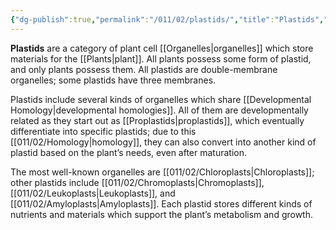 ```yaml
---
{"dg-publish":true,"permalink":"/011/02/plastids/","title":"Plastids","tags":["BIOL412"]}
---
```


**Plastids** are a category of plant cell [[Organelles\|organelles]] which store materials for the [[Plants\|plant]]. All plants possess some form of plastid, and only plants possess them. All plastids are double-membrane organelles; some plastids have three membranes.

Plastids include several kinds of organelles which share [[Developmental Homology\|developmental homologies]]. All of them are developmentally related as they start out as [[Proplastids\|proplastids]], which eventually differentiate into specific plastids; due to this [[011/02/Homology\|homology]], they can also convert into another kind of plastid based on the plant’s needs, even after maturation.

The most well-known organelles are [[011/02/Chloroplasts\|Chloroplasts]]; other plastids include [[011/02/Chromoplasts\|Chromoplasts]], [[011/02/Leukoplasts\|Leukoplasts]], and [[011/02/Amyloplasts\|Amyloplasts]]. Each plastid stores different kinds of nutrients and materials which support the plant’s metabolism and growth.